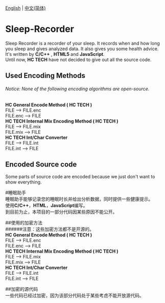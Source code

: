 [English](#sleep-recorder) | [中文(简体)](#睡眠助手)    
# Sleep-Recorder  
Sleep Recorder is a recorder of your sleep. It records when and how long you sleep and gives analyzed data. It also gives you some health advice.  
It's written by **C/C++** , **HTML5** and **JavaScript**.  
Until now, **HC TECH** have not decided to give out all the source code.  

## Used Encoding Methods  
###### Notice: None of the following encoding algorithms are open-source.  
**HC General Encode Method ( HC TECH )**  
FILE --> FILE.enc  
FILE.enc --> FILE  
**HC TECH Internal Mix Encoding Method ( HC TECH )**  
FILE --> FILE.mix  
FILE.mix --> FILE  
**HC TECH Int/Char Converter**  
FILE --> FILE.int  
FILE.int --> FILE  

## Encoded Source code  
Some parts of source code are encoded because we just don't want to show everything.  


#睡眠助手  
睡眠助手能够记录您的睡眠时长并给出分析数据，同时提供一些健康提示。  
使用**C/C++**，**HTML**，**JavaScript**编写。  
到目前为止，本项目的一部分代码因某些原因不能公开。  

##使用的加密方法  
######注意：这些加密方法都不是开源的。  
**HC General Encode Method ( HC TECH )**  
FILE --> FILE.enc  
FILE.enc --> FILE  
**HC TECH Internal Mix Encoding Method ( HC TECH )**  
FILE --> FILE.mix  
FILE.mix --> FILE  
**HC TECH Int/Char Converter**  
FILE --> FILE.int  
FILE.int --> FILE  

##加密的源代码  
一些代码已经过加密，因为该部分代码处于某些考虑不能开放源代码。  
